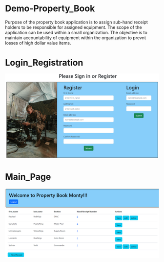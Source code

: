 # Demo-Property_Book
Purpose of the property book application is to assign sub-hand receipt holders to be responsible for assigned equipment. The scope of the application can be used within a small organization. The objective is to maintain accountability of equipment within the organization to prevnt losses of high dollar value items.

# Login_Registration
<img class="thumb-image" src="/flask_app/static/img/Registration_page.png" alt="Placeholder">

# Main_Page
<img class="thumb-image" src="/flask_app/static/img/Main_page.png" alt="Placeholder">
